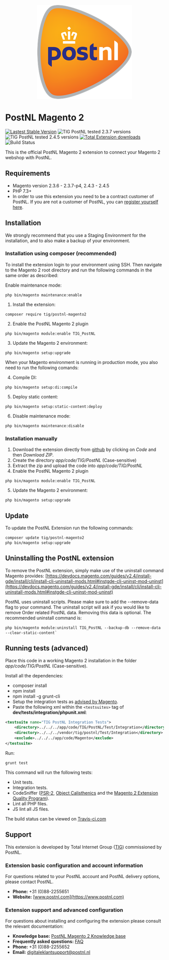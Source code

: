 <p align="center">
<img src="view/frontend/web/images/postnl-logo-large.png" alt="PostNL Logo" style="width:300px">
</p>

# PostNL Magento 2
[![Lastest Stable Version](https://img.shields.io/github/v/release/tig-nl/postnl-magento2?style=for-the-badge&color=3244b0)](https://github.com/tig-nl/postnl-magento2/releases/latest)
![TIG PostNL tested 2.3.7 versions](https://img.shields.io/badge/Tested%20with%20Magento-2.3.7-%2300cf00?style=for-the-badge)
![TIG PostNL tested 2.4.5 versions](https://img.shields.io/badge/Tested%20with%20Magento-2.4.5-%2300cf00?style=for-the-badge)
[![Total Extension downloads](https://img.shields.io/packagist/dt/tig/postnl-magento2?style=for-the-badge&color=ed7000)](https://packagist.org/packages/tig/postnl-magento2/stats)
![Build Status](https://img.shields.io/travis/tig-nl/postnl-magento2/master?style=for-the-badge)

This is the official PostNL Magento 2 extension to connect your Magento 2 webshop with PostNL.

## Requirements
- Magento version 2.3.6 - 2.3.7-p4, 2.4.3 - 2.4.5
- PHP 7.3+
- In order to use this extension you need to be a contract customer of PostNL. If you are not a customer of PostNL, you can <a href="https://www.postnl.nl/zakelijk/e-commerce/flexibele-bezorgopties" target="_blank" title="register at PostNL">register yourself here</a>.

## Installation 
We strongly recommend that you use a Staging Environment for the installation, and to also make a backup of your environment.

### Installation using composer (recommended)
To install the extension login to your environment using SSH. Then navigate to the Magento 2 root directory and run the following commands in the same order as described:
 
Enable maintenance mode:
~~~~shell
php bin/magento maintenance:enable
~~~~

1. Install the extension:
~~~~shell
composer require tig/postnl-magento2
~~~~

2. Enable the PostNL Magento 2 plugin
~~~~shell
php bin/magento module:enable TIG_PostNL
~~~~

3. Update the Magento 2 environment:
~~~~shell
php bin/magento setup:upgrade
~~~~

When your Magento environment is running in production mode, you also need to run the following comands:

4. Compile DI:
~~~~shell
php bin/magento setup:di:compile
~~~~

5. Deploy static content:
~~~~shell
php bin/magento setup:static-content:deploy
~~~~

6. Disable maintenance mode:
~~~~shell
php bin/magento maintenance:disable
~~~~

### Installation manually
1. Download the extension directly from [github](https://github.com/tig-nl/postnl-magento2) by clicking on *Code* and then *Download ZIP*.
2. Create the directory *app/code/TIG/PostNL* (Case-sensitive)
3. Extract the zip and upload the code into *app/code/TIG/PostNL*
4. Enable the PostNL Magento 2 plugin
~~~~shell
php bin/magento module:enable TIG_PostNL
~~~~

5. Update the Magento 2 environment:
~~~~shell
php bin/magento setup:upgrade
~~~~

## Update 
To update the PostNL Extension run the following commands:
~~~~shell
composer update tig/postnl-magento2
php bin/magento setup:upgrade
~~~~

## Uninstalling the PostNL extension

To remove the PostNL extension, simply make use of the uninstall command Magento provides: [https://devdocs.magento.com/guides/v2.4/install-gde/install/cli/install-cli-uninstall-mods.html#instgde-cli-uninst-mod-uninst](https://devdocs.magento.com/guides/v2.4/install-gde/install/cli/install-cli-uninstall-mods.html#instgde-cli-uninst-mod-uninst)

PostNL uses uninstall scripts. Please make sure to add the --remove-data flag to your command.
The uninstall script will ask if you would like to remove Order related PostNL data. Removing this data is optional.
The recommended uninstall command is:

~~~~shell
php bin/magento module:uninstall TIG_PostNL --backup-db --remove-data --clear-static-content`
~~~~

## Running tests (advanced)

Place this code in a working Magento 2 installation in the folder *app/code/TIG/PostNL* (Case-sensitive). 

Install all the dependencies:
- composer install
- npm install
- npm install -g grunt-cli
- Setup the integration tests as [advised by Magento](http://devdocs.magento.com/guides/v2.0/test/integration/integration_test_setup.html).
- Paste the following xml within the ``<testsuites>`` tag of **dev/tests/integration/phpunit.xml**:
~~~~xml
<testsuite name="TIG PostNL Integration Tests">
    <directory>../../../app/code/TIG/PostNL/Test/Integration</directory>
    <directory>../../../vendor/tig/postnl/Test/Integration</directory>
    <exclude>../../../app/code/Magento</exclude>
</testsuite>
~~~~

Run:
~~~~shell
grunt test
~~~~
This command will run the following tests:

- Unit tests.
- Integration tests.
- CodeSniffer ([PSR-2](https://github.com/php-fig/fig-standards/blob/master/accepted/PSR-2-coding-style-guide.md), [Object Calisthenics](https://github.com/object-calisthenics/phpcs-calisthenics-rules) and the [Magento 2 Extension Quality Program](https://github.com/magento/marketplace-eqp)).
- Lint all PHP files.
- JS lint all JS files.

The build status can be viewed on [Travis-ci.com](https://travis-ci.org/tig-nl/postnl-magento2)

## Support
This extension is developed by Total Internet Group ([TIG](https://tig.nl)) commissioned by PostNL.

### Extension basic configuration and account information
For questions related to your PostNL account and PostNL delivery options, please contact PostNL.
- **Phone:** +31 (0)88-2255651
- **Website:** [www.postnl.com](https://www.postnl.com)

### Extension support and advanced configuration
For questions about installing and configuring the extension please consult the relevant documentation:
- **Knowledge base:** [PostNL Magento 2 Knowledge base](https://tig-docs.atlassian.net/wiki/x/S4UH)
- **Frequently asked questions:** [FAQ](https://tig-docs.atlassian.net/wiki/x/S4UH)
- **Phone:** +31 (0)88-2255652
- **Email:** [digitaleklantsupport@postnl.nl](mailto:digitaleklantsupport@postnl.nl)

